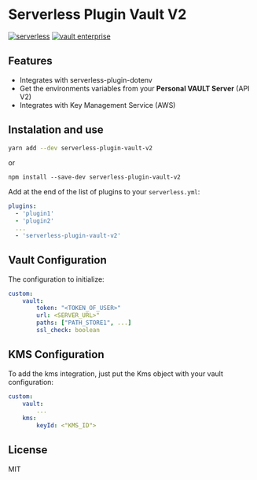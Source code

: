 # Serverless Plugin Vault V2

[![serverless](http://public.serverless.com/badges/v3.svg)](http://www.serverless.com)
[![vault enterprise](https://img.shields.io/badge/vault-enterprise-yellow.svg?colorB=7c8797&colorA=000000)](https://www.hashicorp.com/products/vault/?utm_source=github&utm_medium=banner&utm_campaign=github-vault-enterprise)


## Features

   * Integrates with serverless-plugin-dotenv
   * Get the environments variables from your **Personal VAULT Server** (API V2)
   * Integrates with Key Management Service (AWS)

## Instalation and use

```sh
yarn add --dev serverless-plugin-vault-v2
```
or
```
npm install --save-dev serverless-plugin-vault-v2
```

Add at the end of the list of plugins to your `serverless.yml`:

```yaml
plugins:
  - 'plugin1'
  - 'plugin2'
  ...
  - 'serverless-plugin-vault-v2'
```

## Vault Configuration

The configuration to initialize:

```yaml
custom:
    vault:
        token: "<TOKEN_OF_USER>"
        url: <SERVER_URL>"
        paths: ["PATH_STORE1", ...]
        ssl_check: boolean
```

## KMS Configuration

To add the kms integration, just put the Kms object with your vault configuration:

```yaml
custom:
    vault:
        ...
    kms:
        keyId: <"KMS_ID">
```

License
----
MIT
